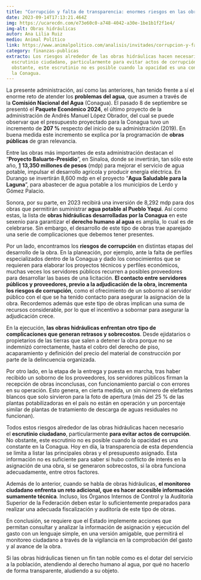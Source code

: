```yaml
---
title: "Corrupción y falta de transparencia: enormes riesgos en las obras hidráulicas"
date: 2023-09-14T17:13:21.464Z
img: https://ucarecdn.com/e73e60c0-a748-4042-a30e-1be1b1f2f1e4/
img-alt: Obras hidráulicas
autor: Ana Lilia Ruiz
medio: Animal Político
link: https://www.animalpolitico.com/analisis/invitades/corrupcion-y-falta-de-transparencia-enormes-riesgos-en-las-obras-hidraulicas
category: finanzas-publicas
extracto: Los riesgos alrededor de las obras hidráulicas hacen necesario el
  escrutinio ciudadano, particularmente para evitar actos de corrupción. No
  obstante, este escrutinio no es posible cuando la opacidad es una constante en
  la Conagua.
---
```

La presente administración, así como las anteriores, han tenido frente a sí el enorme reto de atender los **problemas del agua**, que asumen a través de la **Comisión Nacional del Agua** (Conagua). El pasado 8 de septiembre se presentó el **Paquete Económico 2024**, el último proyecto de la administración de Andrés Manuel López Obrador, del cual se puede observar que el presupuesto proyectado para la Conagua tuvo un incremento de **207 %** respecto del inicio de su administración (2019). En buena medida este incremento se explica por la programación de **obras públicas** de gran relevancia.

Entre las obras más importantes de esta administración destacan el “**Proyecto Baluarte-Presidio**”, en Sinaloa, donde se invertirán, tan sólo este año, **[1](https://www.animalpolitico.com/analisis/invitades/corrupcion-y-falta-de-transparencia-enormes-riesgos-en-las-obras-hidraulicas#_ftn1)** **13,350 millones de pesos** (mdp) para mejorar el servicio de agua potable, impulsar el desarrollo agrícola y producir energía eléctrica. En Durango se invertirán 8,600 mdp en el proyecto “**Agua Saludable para la Laguna**”, para abastecer de agua potable a los municipios de Lerdo y Gómez Palacio.

Sonora, por su parte, en 2023 recibirá una inversión de 8,292 mdp para dos obras que permitirán suministrar **agua potable al Pueblo Yaqui**. Así como estas, la lista de **obras hidráulicas desarrolladas por la Conagua** en este sexenio para garantizar el **derecho humano al agua** es amplia, lo cual es de celebrarse. Sin embargo, el desarrollo de este tipo de obras trae aparejado una serie de complicaciones que debemos tener presentes.

Por un lado, encontramos los **riesgos de corrupción** en distintas etapas del desarrollo de la obra. En la planeación, por ejemplo, ante la falta de perfiles especializados dentro de la Conagua y dado los conocimientos que se requieren para elaborar los proyectos técnicos y perfiles económicos, muchas veces los servidores públicos recurren a posibles proveedores para desarrollar las bases de una licitación. **El contacto entre servidores públicos y proveedores, previo a la adjudicación de la obra, incrementa los riesgos de corrupción**, como el ofrecimiento de un soborno al servidor público con el que se ha tenido contacto para asegurar la asignación de la obra. Recordemos además que este tipo de obras implican una suma de recursos considerable, por lo que el incentivo a sobornar para asegurar la adjudicación crece.

En la ejecución, **las obras hidráulicas enfrentan otro tipo de complicaciones que generan retrasos y sobrecostos**. Desde ejidatarios o propietarios de las tierras que salen a detener la obra porque no se indemnizó correctamente, hasta el cobro del derecho de piso, acaparamiento y definición del precio del material de construcción por parte de la delincuencia organizada.

Por otro lado, en la etapa de la entrega y puesta en marcha, tras haber recibido un soborno de los proveedores, los servidores públicos firman la recepción de obras inconclusas, con funcionamiento parcial o con errores en su operación. Esto genera, en cierta medida, un sin número de elefantes blancos que solo sirvieron para la foto de apertura (más del 25 % de las plantas potabilizadoras en el país no están en operación y un porcentaje similar de plantas de tratamiento de descarga de aguas residuales no funcionan).

Todos estos riesgos alrededor de las obras hidráulicas hacen necesario el **escrutinio ciudadano**, particularmente **para evitar actos de corrupción**. No obstante, este escrutinio no es posible cuando la opacidad es una constante en la Conagua. Hoy en día, la transparencia de esta dependencia se limita a listar las principales obras y el presupuesto asignado. Esta información no es suficiente para saber si hubo conflicto de interés en la asignación de una obra, si se generaron sobrecostos, si la obra funciona adecuadamente, entre otros factores.

Además de lo anterior, cuando se habla de obras hidráulicas, **el monitoreo ciudadano enfrenta un reto adicional, que es hacer accesible información sumamente técnica**. Incluso, los Órganos Internos de Control y la Auditoría Superior de la Federación deben estar lo suficientemente preparados para realizar una adecuada fiscalización y auditoría de este tipo de obras.

En conclusión, se requiere que el Estado implemente acciones que permitan consultar y analizar la información de asignación y ejecución del gasto con un lenguaje simple, en una versión amigable, que permitirá el monitoreo ciudadano a través de la vigilancia en la comprobación del gasto y al avance de la obra.

Si las obras hidráulicas tienen un fin tan noble como es el dotar del servicio a la población, atendiendo al derecho humano al agua, por qué no hacerlo de forma transparente, aludiendo a su objeto.